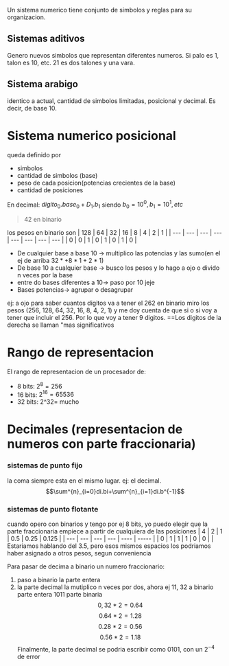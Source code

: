 Un sistema numerico tiene conjunto de simbolos y reglas para su organizacion.

## Sistemas aditivos
Genero nuevos simbolos que representan diferentes numeros. Si palo es 1, talon es 10, etc. 21 es dos talones y una vara.

## Sistema arabigo
identico a actual, cantidad de simbolos limitadas, posicional y decimal. Es decir, de base 10.

# Sistema numerico posicional
queda definido por 
- simbolos
- cantidad de simbolos (base)
- peso de cada posicion(potencias crecientes de la base)
- cantidad de posiciones

En decimal: $digito_{0}.base_{0}+D_{1}.b_{1}$
siendo $b_{0}=10^0, b_{1}=10^1, etc$

>42 en binario

los pesos en binario son 
| 128 | 64  | 32  | 16  | 8   | 4   | 2    | 1   |
| --- | --- | --- | --- | --- | --- | --- | --- |
| 0   | 0   | 1   | 0   | 1   | 0   |  1   | 0   |


- De cualquier base a base 10 -> multiplico las potencias y las sumo(en el ej de arriba $32*+8*1+2*1$)
- De base 10 a cualquier base -> busco los pesos y lo hago a ojo o divido n veces por la base
- entre do bases diferentes a 10-> paso por 10 jeje
- Bases potencias-> agrupar o desagrupar

ej: a ojo para saber cuantos digitos va a tener el 262 en binario miro los pesos (256, 128, 64, 32, 16,  8, 4, 2, 1) y me doy cuenta de que si o si voy a tener que incluir el 256. Por lo que voy a tener 9 digitos. 
==Los digitos de la derecha se llaman "mas significativos

# Rango de representacion
El rango de representacion de un procesador de:
- 8 bits: $2^8=256$
- 16 bits: $2^{16}=65536$
- 32 bits: 2^32= mucho


# Decimales (representacion de numeros con parte fraccionaria)
### sistemas de punto fijo
la coma siempre esta en el mismo lugar. ej: el decimal. 
$$\sum^{n}_{i=0}di.bi+\sum^{n}_{i=1}di.b^{-1}$$
### sistemas de punto flotante
cuando opero con binarios y tengo por ej 8 bits, yo puedo elegir que la parte fraccionaria empiece a partir de cualquiera de las posiciones
| 4   | 2   | 1   | 0.5 | 0.25 | 0.125 |
| --- | --- | --- | --- | ---- | ----- |
| 0   | 1   | 1   | 1   | 0    | 0     |
| 
Estariamos hablando del 3.5, pero esos mismos espacios los podriamos haber asignado a otros pesos, segun conveniencia

Para pasar de decima a binario un numero fraccionario:
1) paso a binario la parte entera
2) la parte decimal la mutiplico n veces por dos, ahora ej
11, 32 a binario
parte entera 1011
parte binaria
$$0,32*2=0.64$$ $$0.64*2=1.28$$
$$0.28*2=0.56$$
$$0.56*2=1.18$$
Finalmente, la parte decimal se podria escribir como 0101, con un $2^{-4}$ de error